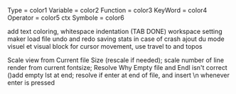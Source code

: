 Type = color1
Variable = color2
Function = color3
KeyWord = color4
Operator = color5
ctx Symbole = color6

add text coloring,
whitespace indentation (TAB DONE)
workspace setting maker
load file
undo and redo
saving stats in case of crash
ajout du mode visuel et visual block
for cursor movement, use travel to and topos

Scale view from Current file Size (rescale if needed);
scale number of line render from current fontsize;
Resolve Why Empty file and Endl isn't correct ()add empty lst at end;
resolve if enter at end of file, and insert \n whenever enter is pressed
